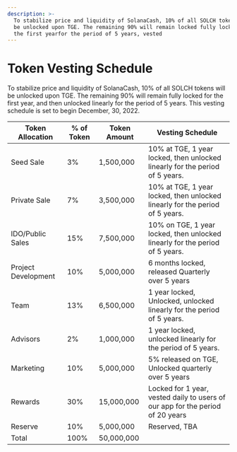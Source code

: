 ```yaml
---
description: >-
  To stabilize price and liquidity of SolanaCash, 10% of all SOLCH tokens will
  be unlocked upon TGE. The remaining 90% will remain locked fully locked for
  the first yearfor the period of 5 years, vested
---
```


# Token Vesting Schedule

To stabilize price and liquidity of SolanaCash, 10% of all SOLCH tokens will be unlocked upon TGE. The remaining 90% will remain fully locked for the first year, and then unlocked linearly for the period of 5 years. This vesting schedule is set to begin December, 30, 2022.

| Token Allocation    | % of Token | Token Amount | Vesting Schedule                                                               |
| ------------------- | ---------- | ------------ | ------------------------------------------------------------------------------ |
| Seed Sale           | 3%         | 1,500,000    | 10% at TGE, 1 year locked, then unlocked linearly for the period of 5 years.   |
| Private Sale        | 7%         | 3,500,000    | 10% at TGE, 1 year locked, then unlocked linearly for the period of 5 years.   |
| IDO/Public Sales    | 15%        | 7,500,000    | 10% on TGE, 1 year locked, then unlocked linearly for the period of 5 years.   |
| Project Development | 10%        | 5,000,000    | 6 months locked, released Quarterly over 5 years                               |
| Team                | 13%        | 6,500,000    | 1 year locked, Unlocked, unlocked linearly for the period of 5 years.          |
| Advisors            | 2%         | 1,000,000    | 1 year locked, unlocked linearly for the period of 5 years.                    |
| Marketing           | 10%        | 5,000,000    | 5% released on TGE, Unlocked quarterly over 5 years                            |
| Rewards             | 30%        | 15,000,000   | Locked for 1 year, vested daily to users of our app for the period of 20 years |
| Reserve             | 10%        | 5,000,000    | Reserved, TBA                                                                  |
| Total               | 100%       | 50,000,000   |                                                                                |
